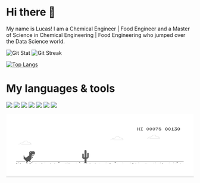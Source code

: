 <h1> Hi there 👋 </h1>

My name is Lucas! I am a Chemical Engineer | Food Engineer and a Master of Science in Chemical Engineering | Food Engineering who jumped over the Data Science world. 


![Git Stat](https://github-readme-stats.vercel.app/api?username=lucasquemelli&show_icons=true&theme=tokyonight)
![Git Streak](https://github-readme-streak-stats.herokuapp.com/?user=lucasquemelli&theme=tokyonight)


[![Top Langs](https://github-readme-stats.vercel.app/api/top-langs/?username=lucasquemelli&layout=compact&theme=tokyonight)](https://github.com/lucasquemelli/github-readme-stats)

# My languages & tools

<code><img width="10%" src="https://www.vectorlogo.zone/logos/python/python-ar21.svg"></code>
<code><img width="10%" src="https://www.vectorlogo.zone/logos/r-project/r-project-official.svg"></code>
<code><img width="10%" src="https://cdn.worldvectorlogo.com/logos/office-365-1.svg"></code>
<code><img width="10%" src="https://encrypted-tbn0.gstatic.com/images?q=tbn:ANd9GcSkON8JxDznoU9J8kLQSCRUlzLqN8VN7a8cHJhW-zyO2zuCLz0mPgEZIwpz6WrZVaoPyE8&usqp=CAU"></code>
<code><img width="10%" src="https://www.vectorlogo.zone/logos/jupyter/jupyter-ar21.svg"></code> 
<code><img width="10%" src="https://pbs.twimg.com/media/CNJQGcrVEAAqZG1.png"></code> 
<code><img width="10%" src="https://www.google.com/search?q=logos+SQL&sa=X&bih=625&biw=1366&hl=pt-BR&sxsrf=ALeKk02DzGcZ-qU3XYuALRw0iJJ5gZqe9Q:1626992418360&tbm=isch&source=iu&ictx=1&fir=gaRJtifnNZPbZM%252CGwY_K6pKb73g2M%252C_&vet=1&usg=AI4_-kTezI9zH6ssJPfcZK02pQJqU8iXfg&ved=2ahUKEwiYrZeJ2_fxAhXPppUCHWqlCqUQ9QF6BAgHEAE#imgrc=gaRJtifnNZPbZM"></code>

![Dino Gif](https://github.com/lucasquemelli/lucasquemelli/raw/main/dino.gif)

<!--
**lucasquemelli/lucasquemelli** is a ✨ _special_ ✨ repository because its `README.md` (this file) appears on your GitHub profile.

Here are some ideas to get you started:

- 🔭 I’m currently working on ...
- 🌱 I’m currently learning ...
- 👯 I’m looking to collaborate on ...
- 🤔 I’m looking for help with ...
- 💬 Ask me about ...
- 📫 How to reach me: ...
- 😄 Pronouns: ...
- ⚡ Fun fact: ...
-->
